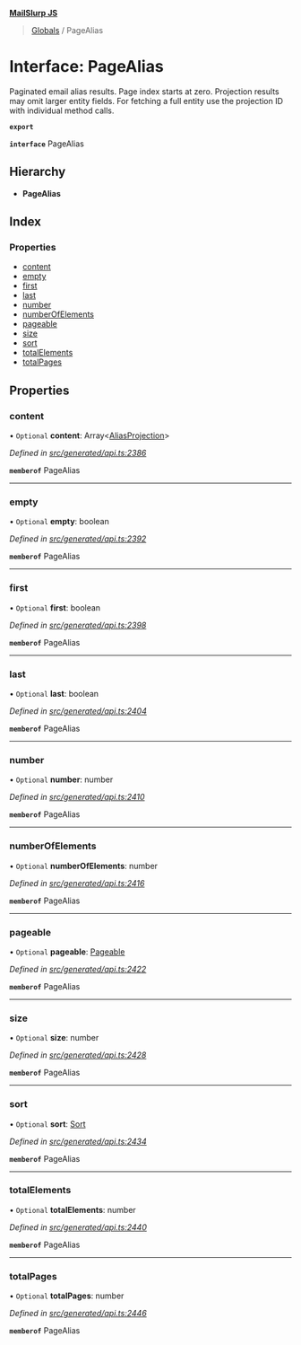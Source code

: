 **[MailSlurp JS](../README.md)**

> [Globals](../README.md) / PageAlias

# Interface: PageAlias

Paginated email alias results. Page index starts at zero. Projection results may omit larger entity fields. For fetching a full entity use the projection ID with individual method calls.

**`export`** 

**`interface`** PageAlias

## Hierarchy

* **PageAlias**

## Index

### Properties

* [content](pagealias.md#content)
* [empty](pagealias.md#empty)
* [first](pagealias.md#first)
* [last](pagealias.md#last)
* [number](pagealias.md#number)
* [numberOfElements](pagealias.md#numberofelements)
* [pageable](pagealias.md#pageable)
* [size](pagealias.md#size)
* [sort](pagealias.md#sort)
* [totalElements](pagealias.md#totalelements)
* [totalPages](pagealias.md#totalpages)

## Properties

### content

• `Optional` **content**: Array\<[AliasProjection](aliasprojection.md)>

*Defined in [src/generated/api.ts:2386](https://github.com/mailslurp/mailslurp-client/blob/aab6cee/src/generated/api.ts#L2386)*

**`memberof`** PageAlias

___

### empty

• `Optional` **empty**: boolean

*Defined in [src/generated/api.ts:2392](https://github.com/mailslurp/mailslurp-client/blob/aab6cee/src/generated/api.ts#L2392)*

**`memberof`** PageAlias

___

### first

• `Optional` **first**: boolean

*Defined in [src/generated/api.ts:2398](https://github.com/mailslurp/mailslurp-client/blob/aab6cee/src/generated/api.ts#L2398)*

**`memberof`** PageAlias

___

### last

• `Optional` **last**: boolean

*Defined in [src/generated/api.ts:2404](https://github.com/mailslurp/mailslurp-client/blob/aab6cee/src/generated/api.ts#L2404)*

**`memberof`** PageAlias

___

### number

• `Optional` **number**: number

*Defined in [src/generated/api.ts:2410](https://github.com/mailslurp/mailslurp-client/blob/aab6cee/src/generated/api.ts#L2410)*

**`memberof`** PageAlias

___

### numberOfElements

• `Optional` **numberOfElements**: number

*Defined in [src/generated/api.ts:2416](https://github.com/mailslurp/mailslurp-client/blob/aab6cee/src/generated/api.ts#L2416)*

**`memberof`** PageAlias

___

### pageable

• `Optional` **pageable**: [Pageable](pageable.md)

*Defined in [src/generated/api.ts:2422](https://github.com/mailslurp/mailslurp-client/blob/aab6cee/src/generated/api.ts#L2422)*

**`memberof`** PageAlias

___

### size

• `Optional` **size**: number

*Defined in [src/generated/api.ts:2428](https://github.com/mailslurp/mailslurp-client/blob/aab6cee/src/generated/api.ts#L2428)*

**`memberof`** PageAlias

___

### sort

• `Optional` **sort**: [Sort](sort.md)

*Defined in [src/generated/api.ts:2434](https://github.com/mailslurp/mailslurp-client/blob/aab6cee/src/generated/api.ts#L2434)*

**`memberof`** PageAlias

___

### totalElements

• `Optional` **totalElements**: number

*Defined in [src/generated/api.ts:2440](https://github.com/mailslurp/mailslurp-client/blob/aab6cee/src/generated/api.ts#L2440)*

**`memberof`** PageAlias

___

### totalPages

• `Optional` **totalPages**: number

*Defined in [src/generated/api.ts:2446](https://github.com/mailslurp/mailslurp-client/blob/aab6cee/src/generated/api.ts#L2446)*

**`memberof`** PageAlias
